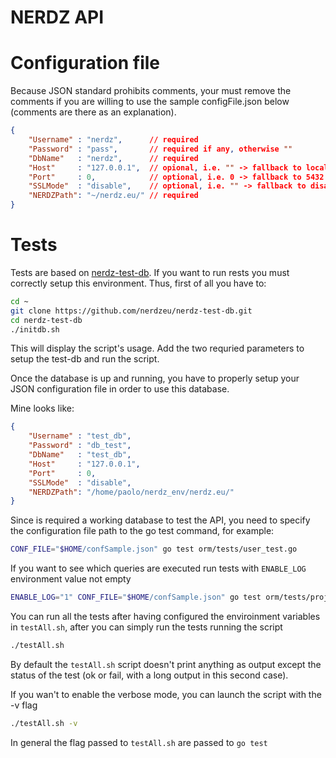 NERDZ API
=========

Configuration file
=================
Because JSON standard prohibits comments, your must remove the comments if you are willing to use the sample configFile.json below (comments are there as an explanation).

```JSON
{
    "Username" : "nerdz",      // required
    "Password" : "pass",       // required if any, otherwise ""
    "DbName"   : "nerdz",      // required
    "Host"     : "127.0.0.1",  // opional, i.e. "" -> fallback to localhost
    "Port"     : 0,            // optional, i.e. 0 -> fallback to 5432
    "SSLMode"  : "disable",    // optional, i.e. "" -> fallback to disable
    "NERDZPath": "~/nerdz.eu/" // required
}
```

Tests
=====

Tests are based on [nerdz-test-db](https://github.com/nerdzeu/nerdz-test-db). If you want to run rests you must correctly setup this environment.
Thus, first of all you have to:
```sh
cd ~
git clone https://github.com/nerdzeu/nerdz-test-db.git
cd nerdz-test-db
./initdb.sh
```
This will display the script's usage. Add the two requried parameters to setup the test-db and run the script.

Once the database is up and running, you have to properly setup your JSON configuration file in order to use this database.

Mine looks like:
```json
{
    "Username" : "test_db",
    "Password" : "db_test",
    "DbName"   : "test_db",
    "Host"     : "127.0.0.1",
    "Port"     : 0,
    "SSLMode"  : "disable",
    "NERDZPath": "/home/paolo/nerdz_env/nerdz.eu/"
}
```

Since is required a working database to test the API, you need to specify the configuration file path to the go test command, for example:

```sh
CONF_FILE="$HOME/confSample.json" go test orm/tests/user_test.go
```

If you want to see which queries are executed run tests with `ENABLE_LOG` environment value not empty

```sh
ENABLE_LOG="1" CONF_FILE="$HOME/confSample.json" go test orm/tests/project_test.go -v |less
```

You can run all the tests after having configured the enviroinment variables in `testAll.sh`, after you can simply run the tests running the script
```sh
./testAll.sh
```
By default the `testAll.sh` script doesn't print anything as output except the status of the test (ok or fail, with a long output in this second case).

If you wan't to enable the verbose mode, you can launch the script with the -v flag
```sh
./testAll.sh -v
```
In general the flag passed to `testAll.sh` are passed to `go test`
